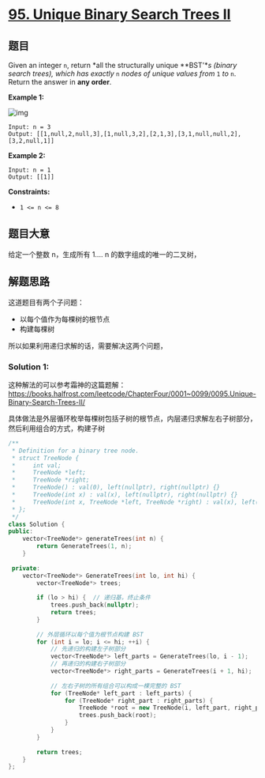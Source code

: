 # [95. Unique Binary Search Trees II](https://leetcode.com/problems/unique-binary-search-trees-ii/)

## 题目

Given an integer `n`, return *all the structurally unique **BST'**s (binary search trees), which has exactly* `n` *nodes of unique values from* `1` *to* `n`. Return the answer in **any order**.

 

**Example 1:**

![img](https://assets.leetcode.com/uploads/2021/01/18/uniquebstn3.jpg)

```
Input: n = 3
Output: [[1,null,2,null,3],[1,null,3,2],[2,1,3],[3,1,null,null,2],[3,2,null,1]]
```

**Example 2:**

```
Input: n = 1
Output: [[1]]
```

 

**Constraints:**

- `1 <= n <= 8`

## 题目大意

给定一个整数 n，生成所有 1.... n 的数字组成的唯一的二叉树，

## 解题思路

这道题目有两个子问题：

* 以每个值作为每棵树的根节点
* 构建每棵树

所以如果利用递归求解的话，需要解决这两个问题，

### Solution 1:

这种解法的可以参考霜神的这篇题解：https://books.halfrost.com/leetcode/ChapterFour/0001~0099/0095.Unique-Binary-Search-Trees-II/

具体做法是外层循环枚举每棵树包括子树的根节点，内层递归求解左右子树部分，然后利用组合的方式，构建子树

````c++
/**
 * Definition for a binary tree node.
 * struct TreeNode {
 *     int val;
 *     TreeNode *left;
 *     TreeNode *right;
 *     TreeNode() : val(0), left(nullptr), right(nullptr) {}
 *     TreeNode(int x) : val(x), left(nullptr), right(nullptr) {}
 *     TreeNode(int x, TreeNode *left, TreeNode *right) : val(x), left(left), right(right) {}
 * };
 */
class Solution {
public:
    vector<TreeNode*> generateTrees(int n) {
        return GenerateTrees(1, n);
    }
    
 private:    
    vector<TreeNode*> GenerateTrees(int lo, int hi) {
        vector<TreeNode*> trees;
        
        if (lo > hi) {  // 递归基，终止条件
            trees.push_back(nullptr);
            return trees;
        }
        
        // 外层循环以每个值为根节点构建 BST
        for (int i = lo; i <= hi; ++i) {
            // 先递归的构建左子树部分
            vector<TreeNode*> left_parts = GenerateTrees(lo, i - 1);
            // 再递归的构建右子树部分
            vector<TreeNode*> right_parts = GenerateTrees(i + 1, hi);
            
            // 左右子树的所有组合可以构成一棵完整的 BST
            for (TreeNode* left_part : left_parts) {
                for (TreeNode* right_part : right_parts) {
                    TreeNode *root = new TreeNode(i, left_part, right_part);
                    trees.push_back(root);
                }
            }
        }
        
        return trees;
    }
};
````

